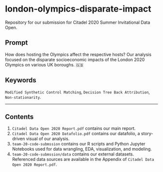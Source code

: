 # london-olympics-disparate-impact
Repository for our submission for Citadel 2020 Summer Invitational Data Open.

## Prompt
How does hosting the Olympics affect the respective hosts?
Our analysis focused on the disparate socioeconomic impacts of the London 2020 Olympics on various UK boroughs. :uk:

## Keywords
`Modified Synthetic Control Matching`, `Decision Tree Back Attribution`, `Non-stationarity`.

---
## Contents
1. `Citadel Data Open 2020 Report.pdf` contains our main report.
2. `Citadel Data Open 2020 Datafolio.pdf` contains our datafolio, a story-driven visual of our analysis.
3. `team-20-code-submssion` contains our R scripts and Python Jupyter Notebooks used for data wrangling, EDA, visualization, and modeling.
4. `team-20-code-submssion/data` contains our external datasets. Referenced data sources are available in the Appendix of `Citadel Data Open 2020 Report.pdf`.
